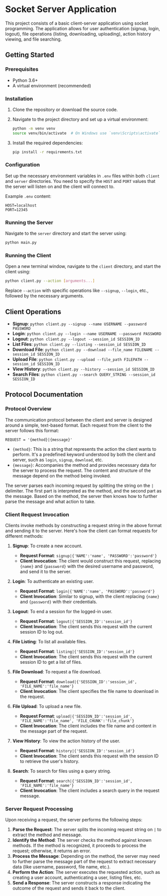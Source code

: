 # Socket Server Application

This project consists of a basic client-server application using socket programming. The application allows for user authentication (signup, login, logout), file operations (listing, downloading, uploading), action history viewing, and file searching.

## Getting Started

### Prerequisites

- Python 3.6+
- A virtual environment (recommended)

### Installation

1. Clone the repository or download the source code.
2. Navigate to the project directory and set up a virtual environment:

   ```bash
   python -m venv venv
   source venv/bin/activate  # On Windows use `venv\Scripts\activate`
   ```

3. Install the required dependencies:

   ```bash
   pip install -r requirements.txt
   ```

### Configuration

Set up the necessary environment variables in `.env` files within both `client` and `server` directories. You need to specify the `HOST` and `PORT` values that the server will listen on and the client will connect to.

Example `.env` content:

```
HOST=localhost
PORT=12345
```

### Running the Server

Navigate to the `server` directory and start the server using:

```bash
python main.py
```

### Running the Client

Open a new terminal window, navigate to the `client` directory, and start the client using:

```bash
python client.py --action [arguments...]
```

Replace `--action` with specific operations like `--signup`, `--login`, etc., followed by the necessary arguments.

## Client Operations

- **Signup**: `python client.py --signup --name USERNAME --password PASSWORD`
- **Login**: `python client.py --login --name USERNAME --password PASSWORD`
- **Logout**: `python client.py --logout --session_id SESSION_ID`
- **List Files**: `python client.py --listing --session_id SESSION_ID`
- **Download File**: `python client.py --download --file_name FILENAME --session_id SESSION_ID`
- **Upload File**: `python client.py --upload --file_path FILEPATH --session_id SESSION_ID`
- **View History**: `python client.py --history --session_id SESSION_ID`
- **Search Files**: `python client.py --search QUERY_STRING --session_id SESSION_ID`

## Protocol Documentation

### Protocol Overview

The communication protocol between the client and server is designed around a simple, text-based format. Each request from the client to the server follows this format:

```
REQUEST = '{method}|{message}'
```

- `{method}`: This is a string that represents the action the client wants to perform. It's a predefined keyword understood by both the client and server, such as `login`, `signup`, `download`, etc.
- `{message}`: Accompanies the method and provides necessary data for the server to process the request. The content and structure of the message depend on the method being invoked.

The server parses each incoming request by splitting the string on the `|` delimiter. The first part is interpreted as the method, and the second part as the message. Based on the method, the server then knows how to further parse the message and what action to take.

### Client Request Invocation

Clients invoke methods by constructing a request string in the above format and sending it to the server. Here's how the client can format requests for different methods:

1. **Signup**: To create a new account.

   - **Request Format**: `signup|{'NAME':'name', 'PASSWORD':'password'}`
   - **Client Invocation**: The client would construct this request, replacing `{name}` and `{password}` with the desired username and password, and send it to the server.

2. **Login**: To authenticate an existing user.

   - **Request Format**: `login|{'NAME':'name', 'PASSWORD':'password'}`
   - **Client Invocation**: Similar to signup, with the client replacing `{name}` and `{password}` with their credentials.

3. **Logout**: To end a session for the logged-in user.

   - **Request Format**: `logout|{'SESSION_ID':'session_id'}`
   - **Client Invocation**: The client sends this request with the current session ID to log out.

4. **File Listing**: To list all available files.

   - **Request Format**: `listing|{'SESSION_ID':'session_id'}`
   - **Client Invocation**: The client sends this request with the current session ID to get a list of files.

5. **File Download**: To request a file download.

   - **Request Format**: `download|{'SESSION_ID':'session_id', 'FILE_NAME':'file_name'}`
   - **Client Invocation**: The client specifies the file name to download in the request.

6. **File Upload**: To upload a new file.

   - **Request Format**: `upload|{'SESSION_ID':'session_id', 'FILE_NAME':'file_name', 'FILE_CHUNK':'file_chunk'}`
   - **Client Invocation**: The client includes the file name and content in the message part of the request.

7. **View History**: To view the action history of the user.

   - **Request Format**: `history|{'SESSION_ID':'session_id'}`
   - **Client Invocation**: The client sends this request with the session ID to retrieve the user's history.

8. **Search**: To search for files using a query string.
   - **Request Format**: `search|{'SESSION_ID':'session_id', 'FILE_NAME':'file_name'}`
   - **Client Invocation**: The client includes a search query in the request message.

### Server Request Processing

Upon receiving a request, the server performs the following steps:

1. **Parse the Request**: The server splits the incoming request string on `|` to extract the method and message.
2. **Identify the Method**: The server checks the method against known methods. If the method is recognized, it proceeds to process the request; otherwise, it returns an error.
3. **Process the Message**: Depending on the method, the server may need to further parse the message part of the request to extract necessary data (like username, password, file name, etc.).
4. **Perform the Action**: The server executes the requested action, such as creating a user account, authenticating a user, listing files, etc.
5. **Send a Response**: The server constructs a response indicating the outcome of the request and sends it back to the client.

